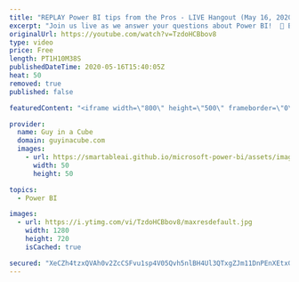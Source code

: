 ```yaml
---
title: "REPLAY Power BI tips from the Pros - LIVE Hangout (May 16, 2020)"
excerpt: "Join us live as we answer your questions about Power BI!  📢 Become a member: https://guyinacu.be/membership   *******************  Want to take your Power BI skills to the next level? We have training courses available to help you with your journey.  🎓 Guy in a Cube courses: https://guyinacu.be/courses"
originalUrl: https://youtube.com/watch?v=TzdoHCBbov8
type: video
price: Free
length: PT1H10M38S
publishedDateTime: 2020-05-16T15:40:05Z
heat: 50
removed: true
published: false

featuredContent: "<iframe width=\"800\" height=\"500\" frameborder=\"0\" src=\"https://www.youtube.com/embed/TzdoHCBbov8\" allow=\"accelerometer; autoplay; encrypted-media; gyroscope; picture-in-picture\" allowfullscreen></iframe>"

provider:
  name: Guy in a Cube
  domain: guyinacube.com
  images:
    - url: https://smartableai.github.io/microsoft-power-bi/assets/images/organizations/guyinacube.com-50x50.jpg
      width: 50
      height: 50

topics:
  - Power BI

images:
  - url: https://i.ytimg.com/vi/TzdoHCBbov8/maxresdefault.jpg
    width: 1280
    height: 720
    isCached: true

secured: "XeCZh4tzxQVAh0v2ZcCSFvu1sp4V05Qvh5nlBH4Ul3QTxgZJm11DnPEnXEtxGQmetHGxLYgMYy/d1y7ipqJbog2qJ3Ua/Zf8gxEgSUoUed7jECnUwzGnOBhca8YfE4IIXridPqAP9uGQ5sbc43XA+tUC0kyuuhDOgc+v78a+XjLfBoll0+0sQFjLJJTgUSKTomiJnpo5FhBW8WJdfks+dSV9cWqcI0bLX0KmY11g94kxWEbnYy9HG7Ie4wiB5/EdAJuHFUmoVnqy6YfQxOryWNtGy2wfsk57MJIHIZFROAmdaoyyzLapzQtS57WHZBOg5NqwnassYpqtQKWVWJg7X1CuRnB3jQAJqNuVfRyWKqgmDcApvmebWdwPP1PgQ54EZNYzZKTHvlwhq7kg/9tPtUe+LdflnfErE1qnzyv8pso=;FJLVEiJ7o98zpNuXpShmOQ=="
---
```


